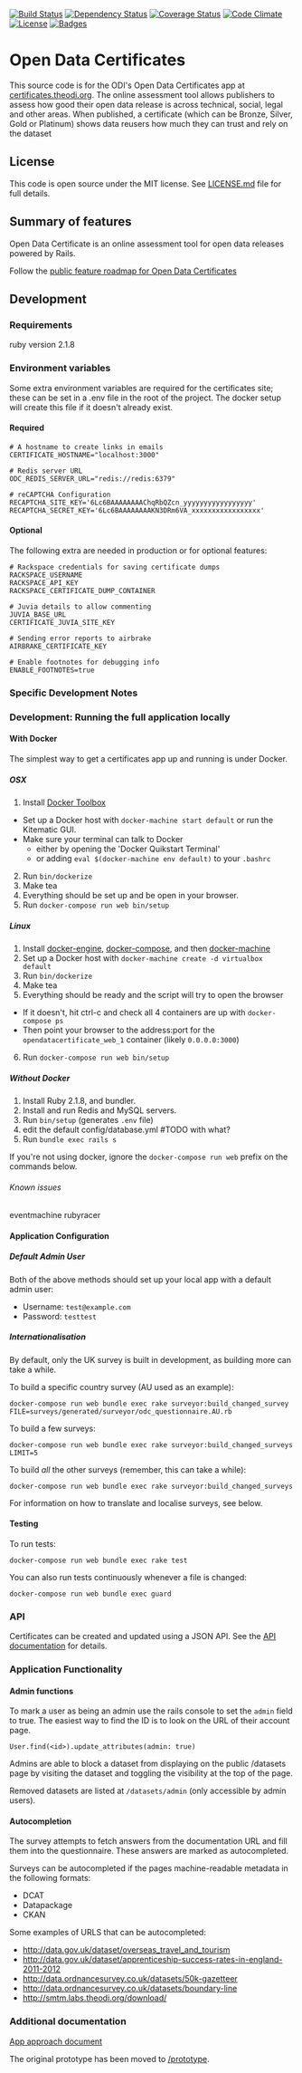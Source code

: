 
[![Build Status](https://img.shields.io/travis/theodi/open-data-certificate.svg)](https://travis-ci.org/theodi/open-data-certificate)
[![Dependency Status](https://img.shields.io/gemnasium/theodi/open-data-certificate.svg)](https://gemnasium.com/theodi/open-data-certificate)
[![Coverage Status](https://img.shields.io/coveralls/theodi/open-data-certificate.svg)](https://coveralls.io/r/theodi/open-data-certificate)
[![Code Climate](https://img.shields.io/codeclimate/github/theodi/open-data-certificate.svg)](https://codeclimate.com/github/theodi/open-data-certificate)
[![License](https://img.shields.io/github/license/theodi/open-data-certificate.svg)](http://theodi.mit-license.org/)
[![Badges](https://img.shields.io/:badges-6/6-ff6799.svg)](https://github.com/badges/badgerbadgerbadger)

# Open Data Certificates

This source code is for the ODI's Open Data Certificates app at [certificates.theodi.org](https://certificates.theodi.org).
The online assessment tool allows publishers to assess how good their open data release is across technical, social, legal and other areas. When published, a certificate (which can be Bronze, Silver, Gold or Platinum) shows data reusers how much they can trust and rely on the dataset

## License

This code is open source under the MIT license. See [LICENSE.md](LICENSE.md) file for full details.

## Summary of features

Open Data Certificate is an online assessment tool for open data releases powered by Rails. 

Follow the [public feature roadmap for Open Data Certificates](https://trello.com/b/2xc7Q0kd/labs-public-toolbox-roadmap?menu=filter&filter=label:Certificates)

## Development

### Requirements
ruby version 2.1.8

### Environment variables

Some extra environment variables are required for the certificates site; these can be set in a .env file in the root of the project. The docker setup will create this file if it doesn't already exist.

#### Required

```
# A hostname to create links in emails
CERTIFICATE_HOSTNAME="localhost:3000"

# Redis server URL
ODC_REDIS_SERVER_URL="redis://redis:6379"

# reCAPTCHA Configuration
RECAPTCHA_SITE_KEY='6Lc6BAAAAAAAAChqRbQZcn_yyyyyyyyyyyyyyyyy'
RECAPTCHA_SECRET_KEY='6Lc6BAAAAAAAAKN3DRm6VA_xxxxxxxxxxxxxxxxx'
```

#### Optional

The following extra are needed in production or for optional features:

```
# Rackspace credentials for saving certificate dumps
RACKSPACE_USERNAME
RACKSPACE_API_KEY
RACKSPACE_CERTIFICATE_DUMP_CONTAINER

# Juvia details to allow commenting
JUVIA_BASE_URL
CERTIFICATE_JUVIA_SITE_KEY

# Sending error reports to airbrake
AIRBRAKE_CERTIFICATE_KEY

# Enable footnotes for debugging info
ENABLE_FOOTNOTES=true
```

### Specific Development Notes

### Development: Running the full application locally

#### With Docker

The simplest way to get a certificates app up and running is under Docker.

##### OSX 

1. Install [Docker Toolbox](https://www.docker.com/products/docker-toolbox)
  * Set up a Docker host with `docker-machine start default` or run the Kitematic GUI.
  * Make sure your terminal can talk to Docker
    * either by opening the 'Docker Quikstart Terminal'
    * or adding `eval $(docker-machine env default)` to your `.bashrc`
2. Run `bin/dockerize`
3. Make tea
4. Everything should be set up and be open in your browser.
5. Run `docker-compose run web bin/setup`

##### Linux

1. Install [docker-engine](https://docs.docker.com/engine/), [docker-compose](https://docs.docker.com/compose/overview/), and then [docker-machine](https://docs.docker.com/machine/overview/)
2. Set up a Docker host with `docker-machine create -d virtualbox default`
3. Run `bin/dockerize`
4. Make tea
5. Everything should be ready and the script will try to open the browser
  * If it doesn't, hit ctrl-c and check all 4 containers are up with `docker-compose ps`
  * Then point your browser to the address:port for the `opendatacertificate_web_1` container (likely `0.0.0.0:3000`)
6. Run `docker-compose run web bin/setup`

##### Without Docker

1. Install Ruby 2.1.8, and bundler.
2. Install and run Redis and MySQL servers.
3. Run `bin/setup` (generates `.env` file)
4. edit the default config/database.yml #TODO with what?
5. Run `bundle exec rails s`

If you're not using docker, ignore the `docker-compose run web` prefix on the commands below.

###### Known issues

eventmachine
rubyracer

#### Application Configuration

##### Default Admin User

Both of the above methods should set up your local app with a default admin user:

* Username: `test@example.com`
* Password: `testtest`


##### Internationalisation
    
By default, only the UK survey is built in development, as building more can take a while.    

To build a specific country survey (AU used as an example):

    docker-compose run web bundle exec rake surveyor:build_changed_survey FILE=surveys/generated/surveyor/odc_questionnaire.AU.rb

To build a few surveys:

    docker-compose run web bundle exec rake surveyor:build_changed_surveys LIMIT=5

To build *all* the other surveys (remember, this can take a while):

    docker-compose run web bundle exec rake surveyor:build_changed_surveys

For information on how to translate and localise surveys, see below.

#### Testing

To run tests:

    docker-compose run web bundle exec rake test

You can also run tests continuously whenever a file is changed:

    docker-compose run web bundle exec guard

### API

Certificates can be created and updated using a JSON API. See the [API documentation](doc/api.md) for details.

### Application Functionality

#### Admin functions

To mark a user as being an admin use the rails console to set the `admin` field to true. The easiest way to find the ID is to look on the URL of their account page.

    User.find(<id>).update_attributes(admin: true)

Admins are able to block a dataset from displaying on the public /datasets page by visiting the dataset and toggling the visibility at the top of the page.

Removed datasets are listed at `/datasets/admin` (only accessible by admin users).

#### Autocompletion

The survey attempts to fetch answers from the documentation URL and fill them into the questionnaire. These answers are marked as autocompleted.

Surveys can be autocompleted if the pages machine-readable metadata in the following formats:

- DCAT
- Datapackage
- CKAN

Some examples of URLS that can be autocompleted:

- http://data.gov.uk/dataset/overseas_travel_and_tourism
- http://data.gov.uk/dataset/apprenticeship-success-rates-in-england-2011-2012
- http://data.ordnancesurvey.co.uk/datasets/50k-gazetteer
- http://data.ordnancesurvey.co.uk/datasets/boundary-line
- http://smtm.labs.theodi.org/download/

### Additional documentation

[App approach document](https://docs.google.com/a/whiteoctober.co.uk/document/d/1Ot91x1enq9TW7YKpePytE-wA0r8l9dmNQLVi16ph-zg/edit#)

The original prototype has been moved to [/prototype](https://github.com/theodi/open-data-certificate/tree/master/prototype).

